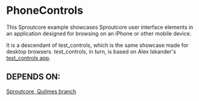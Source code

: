 PhoneControls
=============

This Sproutcore example showcases Sproutcore user interface elements in
an application designed for browsing on an iPhone or other mobile device.

It is a descendant of test_controls, which is the same showcase made for
desktop browsers. test_controls, in turn, is based on Alex Iskander's
[test_controls app](http://create.tpsitulsa.com/sc/test_controls.html).

DEPENDS ON:
-----------

[Sproutcore, Quilmes branch](http://github.com/sproutit/sproutcore/tree/quilmes)

